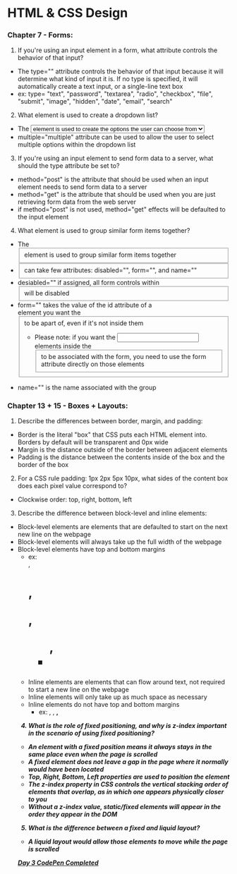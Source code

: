 # HTML & CSS Design

### Chapter 7 - Forms:

1. If you're using an input element in a form, what attribute controls the behavior of that input?
  - The type="" attribute controls the behavior of that input because it will determine what kind of input it is. If no type is specified, it will automatically create a text input, or a single-line text box
  - ex: type= "text", "password", "textarea", "radio", "checkbox", "file", "submit", "image", "hidden", "date", "email", "search"

2. What element is used to create a dropdown list?
  - The <select> element is used to create a dropdown list, meanwhile the <option> element is used to create the options the user can choose from
  - multiple="multiple" attribute can be used to allow the user to select multiple options within the dropdown list

3. If you're using an input element to send form data to a server, what should the type attribute be set to?
  - method="post" is the attribute that should be used when an input element needs to send form data to a server
  - method="get" is the attribute that should be used when you are just retrieving form data from the web server
  - if method="post" is not used, method="get" effects will be defaulted to the input element

4. What element is used to group similar form items together?
  - The <fieldset> element is used to group similar form items together
  - <fieldset> can take few attributes: disabled="", form="", and name=""
  - desiabled="" if assigned, all form controls within <fieldset> will be disabled
  - form="" takes the value of the id attribute of a <form> element you want the <fieldset> to be apart of, even if it's not inside them
    * Please note: if you want the <input> elements inside the <fieldset> to be associated with the form, you need to use the form attribute directly on those elements
  - name="" is the name associated with the group


### Chapter 13 + 15 - Boxes + Layouts:

1. Describe the differences between border, margin, and padding:
  - Border is the literal "box" that CSS puts each HTML element into. Borders by default will be transparent and 0px wide
  - Margin is the distance outside of the border between adjacent elements
  - Padding is the distance between the contents inside of the box and the border of the box

2. For a CSS rule padding: 1px 2px 5px 10px, what sides of the content box does each pixel value correspond to?
  - Clockwise order: top, right, bottom, left

3. Describe the difference between block-level and inline elements:
  - Block-level elements are elements that are defaulted to start on the next new line on the webpage
  - Block-level elements will always take up the full width of the webpage
  - Block-level elements have top and bottom margins
    * ex: <div>, <h1>, <p>, <ul>, <li>
  - Inline elements are elements that can flow around text, not required to start a new line on the webpage
  - Inline elements will only take up as much space as necessary
  - Inline elements do not have top and bottom margins
    * ex: <span>, <img>, <b>, <i>

4. What is the role of fixed positioning, and why is z-index important in the scenario of using fixed positioning?
  - An element with a fixed position means it always stays in the same place even when the page is scrolled
  - A fixed element does not leave a gap in the page where it normally would have been located
  - Top, Right, Bottom, Left properties are used to position the element
  - The z-index property in CSS controls the vertical stacking order of elements that overlap, as in which one appears physically closer to you
  - Without a z-index value, static/fixed elements will appear in the order they appear in the DOM

5. What is the difference between a fixed and liquid layout?
  - A liquid layout would allow those elements to move while the page is scrolled


[Day 3 CodePen Completed](https://codepen.io/alexmfritz/pen/qBjKPbW)
